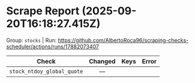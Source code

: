 # Scrape Report (2025-09-20T16:18:27.415Z)

Group: `stocks`  |  Run: https://github.com/AlbertoRoca96/scraping-checks-scheduler/actions/runs/17882073407

| Check | Changed | Keys | Error |
|---|:---:|:--|:--|
| `stock_ntdoy_global_quote` | — |  |  |

